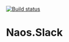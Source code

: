 [![Build status](https://ci.appveyor.com/api/projects/status/v793r6k0a5m0b2k6?svg=true)](https://ci.appveyor.com/project/Naos-Project/naos-slack)

# Naos.Slack
